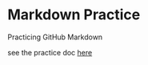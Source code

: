 # Markdown Practice
Practicing GitHub Markdown

see the practice doc [here](/practice.md "Practice doc")
